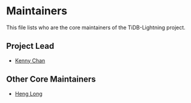 # Maintainers

This file lists who are the core maintainers of the TiDB-Lightning project.

## Project Lead

* [Kenny Chan](https://github.com/kennytm)

## Other Core Maintainers

* [Heng Long](https://github.com/lonng)
